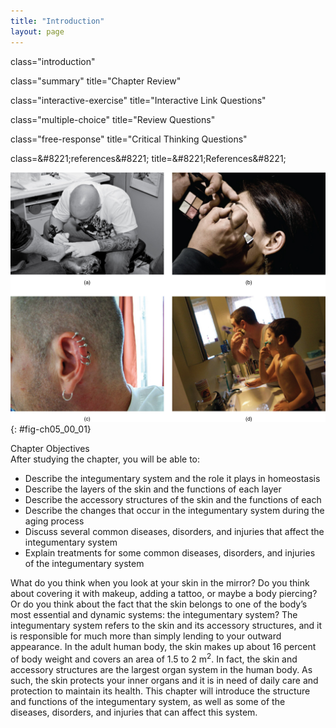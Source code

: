 ```yaml
---
title: "Introduction"
layout: page
---
```



<cnx-pi data-type="cnx.flag.introduction"> class="introduction" </cnx-pi>

<cnx-pi data-type="cnx.eoc">class="summary" title="Chapter Review"</cnx-pi>

<cnx-pi data-type="cnx.eoc">class="interactive-exercise" title="Interactive Link Questions"</cnx-pi>

<cnx-pi data-type="cnx.eoc">class="multiple-choice" title="Review Questions" </cnx-pi>

<cnx-pi data-type="cnx.eoc">class="free-response" title="Critical Thinking Questions"</cnx-pi>

<cnx-pi data-type="cnx.eoc">class=&amp;#8221;references&amp;#8221; title=&amp;#8221;References&amp;#8221;</cnx-pi>

 ![Photo A shows a person getting a tattoo on the foot. Photo B shows a woman getting her eyebrows groomed. Photo C shows a person&#x2019;s ear, with five earrings in the upper part and one in the lobe. Photo D shows a man and a boy shaving their faces.](../resources/500_Splash_Image.jpg "Your skin is a vital part of your life and appearance (a&#x2013;d). Some people choose to embellish it with tattoos (a), makeup (b), and even piercings (c). (credit a: Steve Teo; credit b: &#x201C;spaceodissey&#x201D;/flickr; credit c: Mark/flickr; credit d: Lisa Schaffer)"){: #fig-ch05_00_01}

<div data-type="note" id="eip-637" class="chapter-objectives" markdown="1">
<div data-type="title">
Chapter Objectives
</div>
After studying the chapter, you will be able to:

* Describe the integumentary system and the role it plays in homeostasis
* Describe the layers of the skin and the functions of each layer
* Describe the accessory structures of the skin and the functions of each
* Describe the changes that occur in the integumentary system during the aging process
* Discuss several common diseases, disorders, and injuries that affect the integumentary system
* Explain treatments for some common diseases, disorders, and injuries of the integumentary system

</div>

What do you think when you look at your skin in the mirror? Do you think about covering it with makeup, adding a tattoo, or maybe a body piercing? Or do you think about the fact that the skin belongs to one of the body’s most essential and dynamic systems: the integumentary system? The integumentary system refers to the skin and its accessory structures, and it is responsible for much more than simply lending to your outward appearance. In the adult human body, the skin makes up about 16 percent of body weight and covers an area of 1.5 to 2 m<sup>2</sup>. In fact, the skin and accessory structures are the largest organ system in the human body. As such, the skin protects your inner organs and it is in need of daily care and protection to maintain its health. This chapter will introduce the structure and functions of the integumentary system, as well as some of the diseases, disorders, and injuries that can affect this system.


